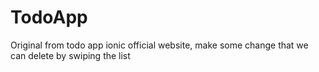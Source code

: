 # TodoApp
Original from todo app ionic official website, make some change that we can delete by swiping the list
